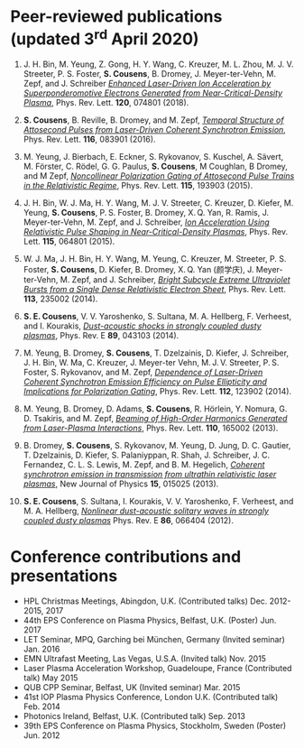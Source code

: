 # Peer-reviewed publications (updated 3<sup>rd</sup> April 2020)
1. J. H. Bin, M. Yeung, Z. Gong, H. Y. Wang, C. Kreuzer, M. L. Zhou, M. J. V. Streeter, P. S. Foster, **S. Cousens**, B. Dromey, J. Meyer-ter-Vehn, M. Zepf, and J. Schreiber *[Enhanced Laser-Driven Ion Acceleration by Superponderomotive Electrons Generated from Near-Critical-Density Plasma](https://journals.aps.org/prl/abstract/10.1103/PhysRevLett.120.074801)*, Phys. Rev. Lett. **120**, 074801 (2018).

2. **S. Cousens**, B. Reville, B. Dromey, and M. Zepf, *[Temporal Structure of Attosecond Pulses from Laser-Driven Coherent Synchrotron Emission](https://journals.aps.org/prl/abstract/10.1103/PhysRevLett.116.083901)*, Phys. Rev. Lett. **116**, 083901 (2016).

3. M. Yeung, J. Bierbach, E. Eckner, S. Rykovanov, S. Kuschel, A. Sävert, M. Förster, C. Rödel, G. G. Paulus, **S. Cousens**, M Coughlan, B Dromey, and M Zepf, *[Noncollinear Polarization Gating of Attosecond Pulse Trains in the Relativistic Regime](https://journals.aps.org/prl/abstract/10.1103/PhysRevLett.115.193903)*, Phys. Rev. Lett. **115**, 193903 (2015).

4.  J. H. Bin, W. J. Ma, H. Y. Wang, M. J. V. Streeter, C. Kreuzer, D. Kiefer, M. Yeung,
**S. Cousens**, P. S. Foster, B. Dromey, X. Q. Yan, R. Ramis, J. Meyer-ter-Vehn, M. Zepf, and J. Schreiber, *[Ion Acceleration Using Relativistic Pulse Shaping in Near-Critical-Density Plasmas](https://journals.aps.org/prl/abstract/10.1103/PhysRevLett.115.064801)*, Phys. Rev. Lett. **115**, 064801 (2015).

5.  W. J. Ma, J. H. Bin, H. Y. Wang, M. Yeung, C. Kreuzer, M. Streeter, P. S. Foster,
**S. Cousens**, D. Kiefer, B. Dromey, X. Q. Yan (颜学庆), J. Meyer-ter-Vehn, M. Zepf, and J. Schreiber, *[Bright Subcycle Extreme Ultraviolet Bursts from a Single Dense Relativistic Electron Sheet](https://journals.aps.org/prl/abstract/10.1103/PhysRevLett.113.235002)*, Phys. Rev. Lett. **113**, 235002 (2014).

6.  **S. E. Cousens**, V. V. Yaroshenko, S. Sultana, M. A. Hellberg, F. Verheest, and I. Kourakis, *[Dust-acoustic shocks in strongly coupled dusty plasmas](https://journals.aps.org/pre/abstract/10.1103/PhysRevE.89.043103)*, Phys. Rev. E **89**, 043103 (2014).

7.  M. Yeung, B. Dromey, **S. Cousens**, T. Dzelzainis, D. Kiefer, J. Schreiber, J. H. Bin, W. Ma, C. Kreuzer, J. Meyer-ter Vehn, M. J. V. Streeter, P. S. Foster, S. Rykovanov, and M. Zepf, *[Dependence of Laser-Driven Coherent Synchrotron Emission Efficiency on Pulse Ellipticity and Implications for Polarization Gating](https://journals.aps.org/prl/abstract/10.1103/PhysRevLett.112.123902)*, Phys. Rev. Lett. **112**, 123902 (2014).

8.  M. Yeung, B. Dromey, D. Adams, **S. Cousens**, R. Hörlein, Y. Nomura, G. D. Tsakiris, and M. Zepf, *[Beaming of High-Order Harmonics Generated from Laser-Plasma Interactions](https://journals.aps.org/prl/abstract/10.1103/PhysRevLett.110.165002)*, Phys. Rev. Lett. **110**, 165002 (2013).

9.  B. Dromey, **S. Cousens**, S. Rykovanov, M. Yeung, D. Jung, D. C. Gautier, T. Dzelzainis,
D. Kiefer, S. Palaniyppan, R. Shah,  J. Schreiber, J. C. Fernandez, C. L. S. Lewis, M. Zepf, and B. M. Hegelich, *[Coherent synchrotron emission in transmission from ultrathin relativistic laser plasmas](https://iopscience.iop.org/article/10.1088/1367-2630/15/1/015025/meta)*, New Journal of Physics **15**, 015025 (2013).

10. **S. E. Cousens**, S. Sultana, I. Kourakis, V. V. Yaroshenko, F. Verheest, and M. A. Hellberg, *[Nonlinear dust-acoustic solitary waves in strongly coupled dusty plasmas](https://journals.aps.org/pre/abstract/10.1103/PhysRevE.86.066404)*
Phys. Rev. E **86**, 066404 (2012).

# Conference contributions and presentations

* HPL Christmas Meetings, Abingdon, U.K. (Contributed talks) Dec. 2012-2015, 2017
* 44th EPS Conference on Plasma Physics, Belfast, U.K. (Poster) Jun. 2017
* LET Seminar, MPQ, Garching bei München, Germany (Invited seminar) Jan. 2016
* EMN Ultrafast Meeting, Las Vegas, U.S.A. (Invited talk) Nov. 2015
* Laser Plasma Acceleration Workshop, Guadeloupe, France (Contributed talk) May 2015
* QUB CPP Seminar, Belfast, UK (Invited seminar) Mar. 2015
* 41st IOP Plasma Physics Conference, London U.K. (Contributed talk) Feb. 2014
* Photonics Ireland, Belfast, U.K. (Contributed talk) Sep. 2013
* 39th EPS Conference on Plasma Physics, Stockholm, Sweden (Poster) Jun. 2012